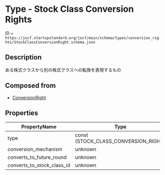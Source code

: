 # Type - Stock Class Conversion Rights

ID = `https://jocf.startupstandard.org/jocf/main/schema/types/conversion_rights/StockClassConversionRight.schema.json`

## Description
ある株式クラスから別の株式クラスへの転換を表現するもの

## Composed from
- [ConversionRight](../../primitives/types/conversion_rights/ConversionRight.md)

## Properties

| PropertyName | Type | Required | Description |
|-------------|------|----------|-------------|
| type | const (STOCK_CLASS_CONVERSION_RIGHT) | Yes |  |
| conversion_mechanism | unknown | Yes |  |
| converts_to_future_round | unknown | No |  |
| converts_to_stock_class_id | unknown | No |  |